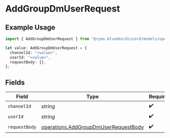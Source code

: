 # AddGroupDmUserRequest

## Example Usage

```typescript
import { AddGroupDmUserRequest } from "@ryan.blunden/discord/models/operations";

let value: AddGroupDmUserRequest = {
  channelId: "<value>",
  userId: "<value>",
  requestBody: {},
};
```

## Fields

| Field                                                                                        | Type                                                                                         | Required                                                                                     | Description                                                                                  |
| -------------------------------------------------------------------------------------------- | -------------------------------------------------------------------------------------------- | -------------------------------------------------------------------------------------------- | -------------------------------------------------------------------------------------------- |
| `channelId`                                                                                  | *string*                                                                                     | :heavy_check_mark:                                                                           | N/A                                                                                          |
| `userId`                                                                                     | *string*                                                                                     | :heavy_check_mark:                                                                           | N/A                                                                                          |
| `requestBody`                                                                                | [operations.AddGroupDmUserRequestBody](../../models/operations/addgroupdmuserrequestbody.md) | :heavy_check_mark:                                                                           | N/A                                                                                          |